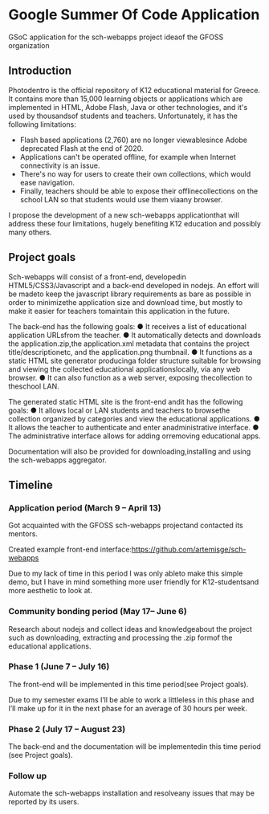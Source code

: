 # Google Summer Of Code Application

GSoC application for the sch-webapps project ideaof the GFOSS organization

## Introduction

Photodentro is the official repository of K12 educational material for Greece. It contains more
than 15,000 learning objects or applications which are implemented in HTML, Adobe Flash,
Java or other technologies, and it's used by thousandsof students and teachers.
Unfortunately, it has the following limitations:

- Flash based applications (2,760) are no longer viewablesince Adobe deprecated
Flash at the end of 2020.
- Applications can't be operated offline, for example when Internet connectivity is an
issue.
- There's no way for users to create their own collections, which would ease
navigation.
- Finally, teachers should be able to expose their offlinecollections on the school LAN
so that students would use them viaany browser.


I propose the development of a new sch-webapps applicationthat will address these four
limitations, hugely benefiting K12 education and possibly many others.

## Project goals

Sch-webapps will consist of a front-end, developedin HTML5/CSS3/Javascript and a
back-end developed in nodejs. An effort will be madeto keep the javascript library
requirements as bare as possible in order to minimizethe application size and download
time, but mostly to make it easier for teachers tomaintain this application in the future.

The back-end has the following goals:
● It receives a list of educational application URLsfrom the teacher.
● It automatically detects and downloads the application.zip,the application.xml
metadata that contains the project title/descriptionetc, and the application.png
thumbnail.
● It functions as a static HTML site generator producinga folder structure suitable for
browsing and viewing the collected educational applicationslocally, via any web
browser.
● It can also function as a web server, exposing thecollection to theschool LAN.

The generated static HTML site is the front-end andit has the following goals:
● It allows local or LAN students and teachers to browsethe collection organized by
categories and view the educational applications.
● It allows the teacher to authenticate and enter anadministrative interface.
● The administrative interface allows for adding orremoving educational apps.

Documentation will also be provided for downloading,installing and using the sch-webapps
aggregator.

## Timeline

### Application period (March 9 – April 13)

Got acquainted with the GFOSS sch-webapps projectand contacted its mentors.

Created example front-end interface:https://github.com/artemisge/sch-webapps

Due to my lack of time in this period I was only ableto make this simple demo, but I have in
mind something more user friendly for K12-studentsand more aesthetic to look at.

### Community bonding period (May 17– June 6)

Research about nodejs and collect ideas and knowledgeabout the project such as
downloading, extracting and processing the .zip formof the educational applications.


### Phase 1 (June 7 – July 16)

The front-end will be implemented in this time period(see Project goals).

Due to my semester exams I’ll be able to work a littleless in this phase and I’ll make up for it
in the next phase for an average of 30 hours per week.

### Phase 2 (July 17 – August 23)

The back-end and the documentation will be implementedin this time period (see Project
goals).

### Follow up

Automate the sch-webapps installation and resolveany issues that may be reported by its
users.


